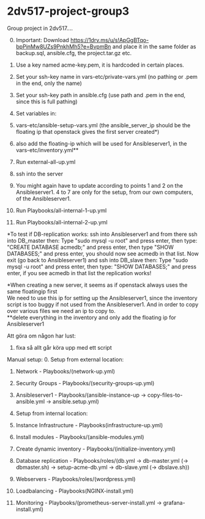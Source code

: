 # 2dv517-project-group3

Group project in 2dv517....

0. Important: Download https://1drv.ms/u/s!ApGgBTqo-bpPinMw8UZs9PnkhMh5?e=BvpmBn and place it in the same folder as backup.sql, ansible.cfg, the project.tar.gz etc.    
1. Use a key named acme-key.pem, it is hardcoded in certain places.

2. Set your ssh-key name in vars-etc/private-vars.yml (no pathing or .pem in the end, only the name)
3. Set your ssh-key path in ansible.cfg (use path and .pem in the end, since this is full pathing)    

4. Set variables in:
5. vars-etc/ansible-setup-vars.yml (the ansible_server_ip should be the floating ip that openstack gives the first server created*)
6. also add the floating-ip which will be used for Ansibleserver1, in the vars-etc/inventory.yml**
7. Run external-all-up.yml    

8. ssh into the server
9. You might again have to update according to points 1 and 2 on the Ansibleserver1. 4 to 7 are only for the setup, from our own computers, of the Ansibleserver1.
10. Run Playbooks/all-internal-1-up.yml
11. Run Playbooks/all-internal-2-up.yml    


*To test if DB-replication works: ssh into Ansibleserver1 and from there ssh into DB_master then:
 Type "sudo mysql -u root"  and press enter, then type: "CREATE DATABASE acmedb;" and press enter, then type "SHOW DATABASES;" and press enter, you should now see acmedb in that list.
Now exit (go back to Ansibleserver1) and ssh into DB_slave then:
Type "sudo mysql -u root" and press enter, then type: "SHOW DATABASES;" and press enter, if you see acmedb in that list the replication works!


*When creating a new server, it seems as if openstack always uses the same floatingip first  
We need to use this ip for setting up the Ansibleserver1, since the inventory script is too buggy if not used from the Ansibleserver1. And in order to copy over various files we need an ip to copy to.  
**delete everything in the inventory and only add the floating ip for Ansibleserver1

Att göra om någon har lust:
1. fixa så allt går köra upp med ett script


Manual setup:
0. Setup from external location:
1. Network - Playbooks/(network-up.yml)
2. Security Groups - Playbooks/(security-groups-up.yml)
3. Ansibleserver1 - Playbooks/(ansible-instance-up -> copy-files-to-ansible.yml -> ansible.setup.yml)

0. Setup from internal location:
1. Instance Infrastructure - Playbooks(infrastructure-up.yml)
2. Install modules - Playbooks/(ansible-modules.yml)
3. Create dynamic inventory - Playbooks/(initialize-inventory.yml) 
4. Database replication - Playbooks/roles/(db.yml -> db-master.yml (-> dbmaster.sh) -> setup-acme-db.yml -> db-slave.yml (-> dbslave.sh))
5. Webservers - Playbooks/roles/(wordpress.yml)
6. Loadbalancing - Playbooks(NGINX-install.yml)
7. Monitoring - Playbooks/(prometheus-server-install.yml -> grafana-install.yml)

